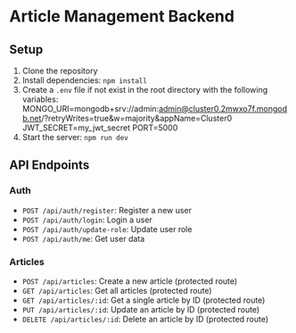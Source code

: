 # Article Management Backend

## Setup

1. Clone the repository
2. Install dependencies: `npm install`
3. Create a `.env` file if not exist in the root directory with the following variables:
MONGO_URI=mongodb+srv://admin:admin@cluster0.2mwxo7f.mongodb.net/?retryWrites=true&w=majority&appName=Cluster0
JWT_SECRET=my_jwt_secret
PORT=5000
4. Start the server: `npm run dev`

## API Endpoints

### Auth

- `POST /api/auth/register`: Register a new user
- `POST /api/auth/login`: Login a user
- `POST /api/auth/update-role`: Update user role
- `POST /api/auth/me`: Get user data

### Articles

- `POST /api/articles`: Create a new article (protected route)
- `GET /api/articles`: Get all articles (protected route)
- `GET /api/articles/:id`: Get a single article by ID (protected route)
- `PUT /api/articles/:id`: Update an article by ID (protected route)
- `DELETE /api/articles/:id`: Delete an article by ID (protected route)

